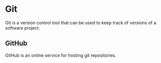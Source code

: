 # GitGit is a version control tool that can be used to keep track of versions of a software project.## GitHubGitHub is an online service for hosting git repositories.